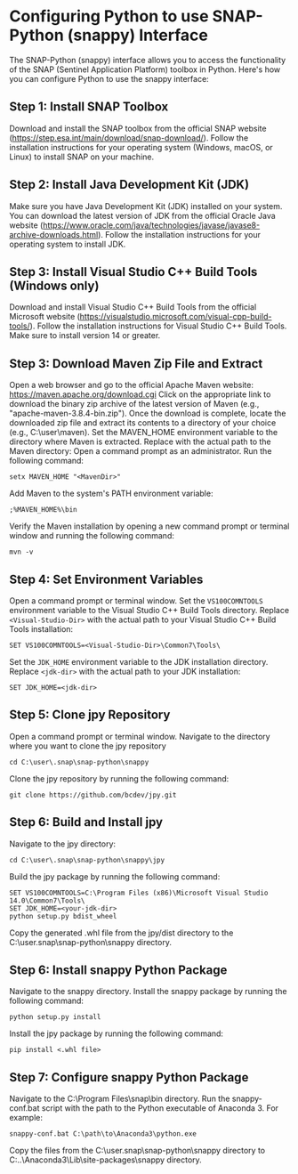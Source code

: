 # Configuring Python to use SNAP-Python (snappy) Interface
The SNAP-Python (snappy) interface allows you to access the functionality of the SNAP (Sentinel Application Platform) toolbox in Python. Here's how you can configure Python to use the snappy interface:

## Step 1: Install SNAP Toolbox
Download and install the SNAP toolbox from the official SNAP website (https://step.esa.int/main/download/snap-download/).
Follow the installation instructions for your operating system (Windows, macOS, or Linux) to install SNAP on your machine.

## Step 2: Install Java Development Kit (JDK)
Make sure you have Java Development Kit (JDK) installed on your system. You can download the latest version of JDK from the official Oracle Java website (https://www.oracle.com/java/technologies/javase/javase8-archive-downloads.html).
Follow the installation instructions for your operating system to install JDK.

## Step 3: Install Visual Studio C++ Build Tools (Windows only)
Download and install Visual Studio C++ Build Tools from the official Microsoft website (https://visualstudio.microsoft.com/visual-cpp-build-tools/).
Follow the installation instructions for Visual Studio C++ Build Tools. Make sure to install version 14 or greater.

## Step 3: Download Maven Zip File and Extract
Open a web browser and go to the official Apache Maven website: https://maven.apache.org/download.cgi
Click on the appropriate link to download the binary zip archive of the latest version of Maven (e.g., "apache-maven-3.8.4-bin.zip").
Once the download is complete, locate the downloaded zip file and extract its contents to a directory of your choice (e.g., C:\user\maven).
Set the MAVEN_HOME environment variable to the directory where Maven is extracted. Replace <maven-dir> with the actual path to the Maven directory:
Open a command prompt as an administrator. Run the following command:
```
setx MAVEN_HOME "<MavenDir>"
```
Add Maven to the system's PATH environment variable:
```
;%MAVEN_HOME%\bin
```
Verify the Maven installation by opening a new command prompt or terminal window and running the following command:
```
mvn -v
```

## Step 4: Set Environment Variables
Open a command prompt or terminal window.
Set the `VS100COMNTOOLS` environment variable to the Visual Studio C++ Build Tools directory. Replace `<Visual-Studio-Dir>` with the actual path to your Visual Studio C++ Build Tools installation:
```
SET VS100COMNTOOLS=<Visual-Studio-Dir>\Common7\Tools\
```
Set the `JDK_HOME` environment variable to the JDK installation directory. Replace `<jdk-dir>` with the actual path to your JDK installation:
```
SET JDK_HOME=<jdk-dir>
```


## Step 5: Clone jpy Repository
Open a command prompt or terminal window.
Navigate to the directory where you want to clone the jpy repository
```
cd C:\user\.snap\snap-python\snappy
```
Clone the jpy repository by running the following command:
```
git clone https://github.com/bcdev/jpy.git
```

## Step 6: Build and Install jpy
Navigate to the jpy directory:
```
cd C:\user\.snap\snap-python\snappy\jpy
```
Build the jpy package by running the following command:
```
SET VS100COMNTOOLS=C:\Program Files (x86)\Microsoft Visual Studio 14.0\Common7\Tools\
SET JDK_HOME=<your-jdk-dir>
python setup.py bdist_wheel
```
Copy the generated .whl file from the jpy/dist directory to the C:\user\.snap\snap-python\snappy directory.

## Step 6: Install snappy Python Package
Navigate to the snappy directory.
Install the snappy package by running the following command:
```
python setup.py install
```
Install the jpy package by running the following command:
```
pip install <.whl file>
```

## Step 7: Configure snappy Python Package
Navigate to the C:\Program Files\snap\bin directory.
Run the snappy-conf.bat script with the path to the Python executable of Anaconda 3. For example:
```
snappy-conf.bat C:\path\to\Anaconda3\python.exe
```
Copy the files from the C:\user\.snap\snap-python\snappy directory to C:\..\Anaconda3\Lib\site-packages\snappy directory.





